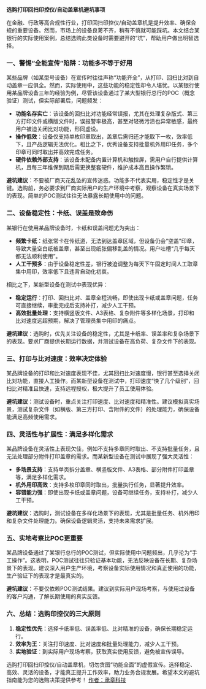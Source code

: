 **选购打印回扫印控仪/自动盖章机避坑事项**

在金融、行政等高合规性行业，打印回扫印控仪/自动盖章机是提升效率、确保合规的重要设备。然而，市场上的设备良莠不齐，稍有不慎就可能踩坑。本文结合某银行的实际使用案例，总结选购此类设备时需要避开的“坑”，帮助用户做出明智选择。

### 一、警惕“全能宣传”陷阱：功能多不等于好用

某些品牌（如某型号设备）在宣传时往往声称“功能齐全”，从打印、回扫比对到自动盖章一应俱全。然而，实际使用中，这些功能的稳定性却令人堪忧。以某银行使用某品牌设备三年的经验为例，尽管该设备通过了某大型银行总行的POC（概念验证）测试，但实际部署后，问题频发：

- **功能名存实亡**：该设备的回扫比对功能经常误报，尤其在处理复杂版式、第三方打印文件或横版文件时，误报警率极高，甚至对轻微污渍也异常敏感，最终用户被迫关闭比对功能，形同虚设。
- **操作低效**：设备仅支持单枚印章取出，盖章后需归还才能取下一枚，效率低下，且产品逻辑无法优化。相比之下，优秀设备支持批量机外用印任务，多个印章可同时取出并高效完成任务。
- **硬件依赖外部支持**：该设备未配备内置计算机和触控屏，需用户自行提供计算机，且每三年维保到期后需更换整套硬件，维护成本高且操作繁琐。

**避坑建议**：不要被厂商天花乱坠的宣传迷惑。功能多不代表实用，稳定性才是关键。选购前，务必要求到厂商实际用户的生产环境中考察，观察设备在真实场景下的表现。简单的POC测试往往无法暴露长期使用中的问题。

### 二、设备稳定性：卡纸、误盖是致命伤

某银行在使用某品牌设备时，卡纸和误盖问题尤为突出：

- **频繁卡纸**：纸张常卡在传纸道，无法到达盖章区域，但设备仍会“空盖”印章，导致大量空白纸被盖章，甚至出现纸张偏移乱盖的情况。用户吐槽“几乎每天都无法顺利使用”。
- **人工干预多**：由于设备稳定性差，银行被迫调整为每天下午固定时间人工取章集中用印，效率低下且违背自动化初衷。

相比之下，某新型设备在测试中表现优异：

- **稳定运行**：打印、回扫比对、盖章全程流畅，即使出现卡纸或盖章问题，任务可直接继续，审批完成后支持补打，减少人工干预。
- **高效批量处理**：支持横竖版文件、A3表格、复杂附件等多样化场景，打印和比对速度远超预期，解决了管理员集中用印的痛点。

**避坑建议**：选购时，优先关注设备的稳定性，尤其是卡纸率、误盖率和复杂场景下的表现。要求厂商提供长期运行数据，并测试设备在高负荷、复杂文件下的表现。

### 三、打印与比对速度：效率决定体验

某品牌设备的打印和比对速度表现不佳，尤其回扫比对速度慢，银行甚至选择关闭比对功能，直接人工操作。而某新型设备在测试中，打印速度“快了几个级别”，回扫比对精准且快速，支持远程授权，极大提升了员工使用体验。

**避坑建议**：测试设备时，重点关注打印速度、比对速度和精准性。建议模拟真实场景，测试复杂文件（如横版、第三方打印、含附件的文件）的处理能力，确保设备能满足高频使用需求。

### 四、灵活性与扩展性：满足多样化需求

某品牌设备在灵活性上表现欠佳，例如不支持多章同时取出、不支持批量任务，且无法处理部分附件打印盖章的需求。而某新型设备在测试中展现了强大灵活性：

- **多场景支持**：支持单页拆分盖章、横竖版文件、A3表格、部分附件打印盖章等，满足多样化需求。
- **机外用印高效**：支持多枚印章同时取出，批量执行任务，显著提升效率。
- **容错能力强**：即使出现卡纸或盖章问题，设备可继续任务，支持补打，减少人工干预。

**避坑建议**：选购时，测试设备在多样化场景下的表现，尤其是批量任务、机外用印和复杂文件处理能力。确保设备逻辑灵活，支持未来需求扩展。

### 五、实地考察比POC更重要

某品牌设备通过了某银行总行的POC测试，但实际使用中问题频出，几乎沦为“手工操作”。这表明，POC测试往往只验证基本功能，无法反映设备在长期、复杂场景下的表现。建议深入用户生产环境，考察设备实际使用情况和真正使用的功能，生产验证下的表现才是最真实的。

**避坑建议**：不要仅依赖POC测试结果。建议到实际用户现场考察，与使用过设备的客户沟通，了解长期使用的真实反馈。

### 六、总结：选购印控仪的三大原则

1. **稳定性优先**：选择卡纸率低、误盖率低、比对精准的设备，确保长期稳定运行。
2. **效率为王**：关注打印速度、比对速度和批量处理能力，减少人工干预。
3. **实地验证**：到实际用户现场考察，获取真实使用反馈，避免被宣传误导。

选购打印回扫印控仪/自动盖章机，切勿贪图“功能全面”的虚假宣传。选择稳定、高效、灵活的设备，才能真正提升工作效率，助力业务合规发展。希望本文的避坑指南能为您的选购决策提供参考！
[作者：承章科技](https://www.fixcom.cn/)
